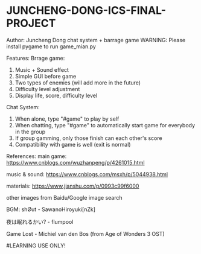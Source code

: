 # JUNCHENG-DONG-ICS-FINAL-PROJECT
Author: Juncheng Dong
chat system + barrage game
WARNING: Please install pygame to run game_mian.py

Features:
Brrage game:
1. Music + Sound effect
2. Simple GUI before game
3. Two types of enemies (will add more in the future)
4. Difficulty level adjustment
5. Display life, score, difficulty level

Chat System:
1. When alone, type "#game" to play by self
2. When chatting, type "#game" to automatically start game for everybody in the group
3. If group gamming, only those finish can each other's score
4. Compatibility with game is well (exit is normal)


References:
main game: https://www.cnblogs.com/wuzhanpeng/p/4261015.html

music & sound: https://www.cnblogs.com/msxh/p/5044938.html

materials: https://www.jianshu.com/p/0993c99f6000

other images from Baidu/Google image search


BGM:
shØut - SawanoHiroyuki[nZk]

夜は眠れるかい? - flumpool

Game Lost - Michiel van den Bos (from Age of Wonders 3 OST)


#LEARNING USE ONLY!
